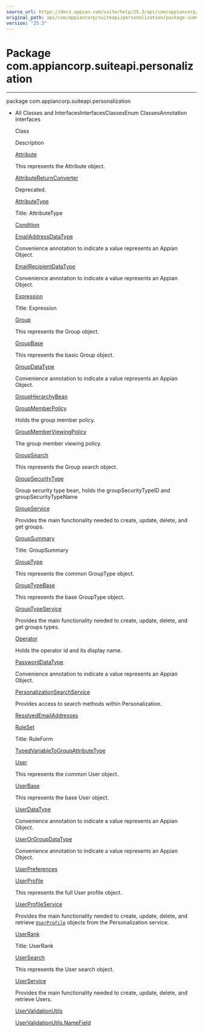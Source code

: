 ```yaml
---
source_url: https://docs.appian.com/suite/help/25.3/api/com/appiancorp/suiteapi/personalization/package-summary.html
original_path: api/com/appiancorp/suiteapi/personalization/package-summary.html
version: "25.3"
---
```


# Package com.appiancorp.suiteapi.personalization

* * *

package com.appiancorp.suiteapi.personalization

-   All Classes and InterfacesInterfacesClassesEnum ClassesAnnotation Interfaces

    Class

    Description

    [Attribute](Attribute.html "class in com.appiancorp.suiteapi.personalization")

    This represents the Attribute object.

    [AttributeReturnConverter](AttributeReturnConverter.html "class in com.appiancorp.suiteapi.personalization")

    Deprecated. 

    [AttributeType](AttributeType.html "class in com.appiancorp.suiteapi.personalization")

    Title: AttributeType

    [Condition](Condition.html "class in com.appiancorp.suiteapi.personalization")

    [EmailAddressDataType](EmailAddressDataType.html "annotation interface in com.appiancorp.suiteapi.personalization")

    Convenience annotation to indicate a value represents an Appian Object.

    [EmailRecipientDataType](EmailRecipientDataType.html "annotation interface in com.appiancorp.suiteapi.personalization")

    Convenience annotation to indicate a value represents an Appian Object.

    [Expression](Expression.html "class in com.appiancorp.suiteapi.personalization")

    Title: Expression

    [Group](Group.html "class in com.appiancorp.suiteapi.personalization")

    This represents the Group object.

    [GroupBase](GroupBase.html "class in com.appiancorp.suiteapi.personalization")

    This represents the basic Group object.

    [GroupDataType](GroupDataType.html "annotation interface in com.appiancorp.suiteapi.personalization")

    Convenience annotation to indicate a value represents an Appian Object.

    [GroupHierarchyBean](GroupHierarchyBean.html "class in com.appiancorp.suiteapi.personalization")

    [GroupMemberPolicy](GroupMemberPolicy.html "class in com.appiancorp.suiteapi.personalization")

    Holds the group member policy.

    [GroupMemberViewingPolicy](GroupMemberViewingPolicy.html "class in com.appiancorp.suiteapi.personalization")

    The group member viewing policy.

    [GroupSearch](GroupSearch.html "class in com.appiancorp.suiteapi.personalization")

    This represents the Group search object.

    [GroupSecurityType](GroupSecurityType.html "class in com.appiancorp.suiteapi.personalization")

    Group security type bean, holds the groupSecurityTypeID and groupSecurityTypeName

    [GroupService](GroupService.html "interface in com.appiancorp.suiteapi.personalization")

    Provides the main functionality needed to create, update, delete, and get groups.

    [GroupSummary](GroupSummary.html "class in com.appiancorp.suiteapi.personalization")

    Title: GroupSummary

    [GroupType](GroupType.html "class in com.appiancorp.suiteapi.personalization")

    This represents the common GroupType object.

    [GroupTypeBase](GroupTypeBase.html "class in com.appiancorp.suiteapi.personalization")

    This represents the base GroupType object.

    [GroupTypeService](GroupTypeService.html "interface in com.appiancorp.suiteapi.personalization")

    Provides the main functionality needed to create, update, delete, and get groups types.

    [Operator](Operator.html "class in com.appiancorp.suiteapi.personalization")

    Holds the operator id and its display name.

    [PasswordDataType](PasswordDataType.html "annotation interface in com.appiancorp.suiteapi.personalization")

    Convenience annotation to indicate a value represents an Appian Object.

    [PersonalizationSearchService](PersonalizationSearchService.html "interface in com.appiancorp.suiteapi.personalization")

    Provides access to search methods within Personalization.

    [ResolvedEmailAddresses](ResolvedEmailAddresses.html "class in com.appiancorp.suiteapi.personalization")

    [RuleSet](RuleSet.html "class in com.appiancorp.suiteapi.personalization")

    Title: RuleForm

    [TypedVariableToGroupAttributeType](TypedVariableToGroupAttributeType.html "class in com.appiancorp.suiteapi.personalization")

    [User](User.html "class in com.appiancorp.suiteapi.personalization")

    This represents the common User object.

    [UserBase](UserBase.html "class in com.appiancorp.suiteapi.personalization")

    This represents the base User object.

    [UserDataType](UserDataType.html "annotation interface in com.appiancorp.suiteapi.personalization")

    Convenience annotation to indicate a value represents an Appian Object.

    [UserOrGroupDataType](UserOrGroupDataType.html "annotation interface in com.appiancorp.suiteapi.personalization")

    Convenience annotation to indicate a value represents an Appian Object.

    [UserPreferences](UserPreferences.html "class in com.appiancorp.suiteapi.personalization")

    [UserProfile](UserProfile.html "class in com.appiancorp.suiteapi.personalization")

    This represents the full User profile object.

    [UserProfileService](UserProfileService.html "interface in com.appiancorp.suiteapi.personalization")

    Provides the main functionality needed to create, update, delete, and retrieve [`UserProfile`](UserProfile.html "class in com.appiancorp.suiteapi.personalization") objects from the Personalization service.

    [UserRank](UserRank.html "class in com.appiancorp.suiteapi.personalization")

    Title: UserRank

    [UserSearch](UserSearch.html "class in com.appiancorp.suiteapi.personalization")

    This represents the User search object.

    [UserService](UserService.html "interface in com.appiancorp.suiteapi.personalization")

    Provides the main functionality needed to create, update, delete, and retrieve Users.

    [UserValidationUtils](UserValidationUtils.html "class in com.appiancorp.suiteapi.personalization")

    [UserValidationUtils.NameField](UserValidationUtils.NameField.html "enum class in com.appiancorp.suiteapi.personalization")